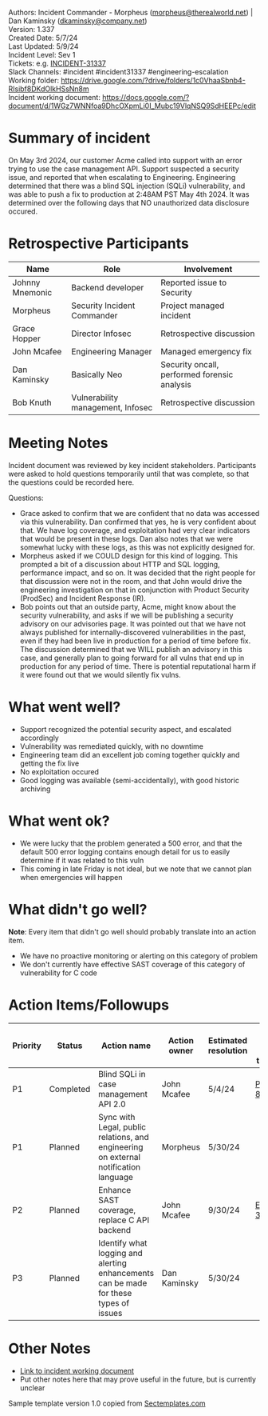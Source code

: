 Authors: Incident Commander -  Morpheus (morpheus@therealworld.net) | Dan Kaminsky (dkaminsky@company.net) <br>
Version: 1.337<br>
Created Date: 5/7/24<br>
Last Updated: 5/9/24<br>
Incident Level: Sev 1<br> 
Tickets: e.g. [INCIDENT-31337](https://yourjira/INCIDENT-31337)<br> 
Slack Channels: #incident #incident31337 #engineering-escalation<br> 
Working folder: https://drive.google.com/?drive/folders/1c0VhaaSbnb4-RIsibf8DKdOlkHSsNn8m <br>
Incident working document: https://docs.google.com/?document/d/1WGz7WNNfoa9DhcOXpmLi0I_Mubc19VlqNSQ9SdHEEPc/edit<br>

# Summary of incident
On May 3rd 2024, our customer Acme called into support with an error trying to use the case management API. Support suspected a security issue, and reported that when escalating to Engineering. Engineering determined that there was a blind SQL injection (SQLi) vulnerability, and was able to push a fix to production at 2:48AM PST May 4th 2024. It was determined over the following days that NO unauthorized data disclosure occured.

# Retrospective Participants
| Name     |  Role    | Involvement                  |
|----------|----------|------------------------------| 
|Johnny Mnemonic | Backend developer | Reported issue to Security| 
|Morpheus| Security Incident Commander | Project managed incident| 
|Grace Hopper| Director Infosec| Retrospective discussion|
|John Mcafee| Engineering Manager| Managed emergency fix |
|Dan Kaminsky| Basically Neo| Security oncall, performed forensic analysis| 
|Bob Knuth| Vulnerability management, Infosec| Retrospective discussion| 

# Meeting Notes
Incident document was reviewed by key incident stakeholders. Participants were asked to hold questions temporarily until that was complete, so that the questions could be recorded here.

Questions:
* Grace asked to confirm that we are confident that no data was accessed via this vulnerability. Dan confirmed that yes, he is very confident about that. We have log coverage, and exploitation had very clear indicators that would be present in these logs. Dan also notes that we were somewhat lucky with these logs, as this was not explicitly designed for.
* Morpheus asked if we COULD design for this kind of logging. This prompted a bit of a discussion about HTTP and SQL logging, performance impact, and so on. It was decided that the right people for that discussion were not in the room, and that John would drive the engineering investigation on that in conjunction with Product Security (ProdSec) and Incident Response (IR). 
* Bob points out that an outside party, Acme, might know about the security vulnerability, and asks if we will be publishing a security advisory on our advisories page. It was pointed out that we have not always published for internally-discovered vulnerabilities in the past, even if they had been live in production for a period of time before fix. The discussion determined that we WILL publish an advisory in this case, and generally plan to going forward for all vulns that end up in production for any period of time. There is potential reputational harm if it were found out that we would silently fix vulns.


# What went well? 
* Support recognized the potential security aspect, and escalated accordingly
* Vulnerability was remediated quickly, with no downtime
* Engineering team did an excellent job coming together quickly and getting the fix live
* No exploitation occured
* Good logging was available (semi-accidentally), with good historic archiving

# What went ok?
* We were lucky that the problem generated a 500 error, and that the default 500 error logging contains enough detail for us to easily determine if it was related to this vuln
* This coming in late Friday is not ideal, but we note that we cannot plan when emergencies will happen

# What didn't go well?
<b>Note</b>: Every item that didn't go well should probably translate into an action item. 
* We have no proactive monitoring or alerting on this category of problem
* We don't currently have effective SAST coverage of this category of vulnerability for C code

# Action Items/Followups
| Priority | Status| Action name | Action owner | Estimated resolution | Link to Jira ticket| 
|----------|-------|-----|--------------|----------------------|--------------------|
| P1 | Completed | Blind SQLi in case management API 2.0| John Mcafee|5/4/24| [PLAT-8675](https://yourjira/PLAT-8675)
| P1 | Planned | Sync with Legal, public relations, and engineering on external notification language| Morpheus| 5/30/24|
| P2 | Planned| Enhance SAST coverage, replace C API backend| John Mcafee | 9/30/24|[EPIC-309](https://yourjira/EPIC-309)
| P3 | Planned| Identify what logging and alerting enhancements can be made for these types of issues | Dan Kaminsky | 5/30/24| |

# Other Notes
* [Link to incident working document](https://docs.google.com/?document/d/1WGz7WNNfoa9DhcOXpmLi0I_Mubc19VlqNSQ9SdHEEPc/edit)
* Put other notes here that may prove useful in the future, but is currently unclear

Sample template version 1.0 copied from [Sectemplates.com](https://www.sectemplates.com)
